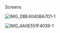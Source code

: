 Screens

![IMG_DBE4040BA7D1-1](https://github.com/yaseenammaar/offline-cat/assets/47599553/232d0f4c-e33e-4ea8-8202-53bce1f4bce0)

![IMG_4A0E551F4039-1](https://github.com/yaseenammaar/offline-cat/assets/47599553/e5b39b9d-0fdc-4a83-bc54-ce3a764dc138)
